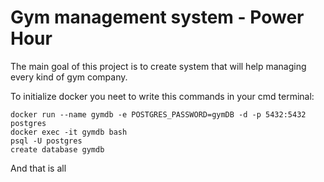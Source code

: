 # Gym management system  - Power Hour 

The main goal of this project is to create system that will help managing every kind of gym company.

To initialize docker you neet to write this commands in your cmd terminal:

`docker run --name gymdb -e POSTGRES_PASSWORD=gymDB -d -p 5432:5432 postgres`\
`docker exec -it gymdb bash`\
`psql -U postgres`\
`create database gymdb`

And that is all
